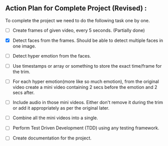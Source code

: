 ## Action Plan for Complete Project (Revised) :

To complete the project we need to do the following task one by one.

- [ ] Create frames of given video, every 5 seconds. (Partially done)

- [x] Detect faces from the frames. Should be able to detect multiple faces in one image.

- [ ] Detect hyper emotion from the faces.

- [ ] Use timestamps or array or something to store the exact time/frame for the trim.

- [ ] For each hyper emotion(more like so much emotion), from the original video create a mini video containing 2 secs before the emotion and 2 secs after.

- [ ] Include audio in those mini videos. Either don't remove it during the trim or add it appropriately as per the original later. 

- [ ] Combine all the mini videos into a single.

- [ ] Perform Test Driven Development (TDD) using any testing framework.

- [ ] Create documentation for the project.

